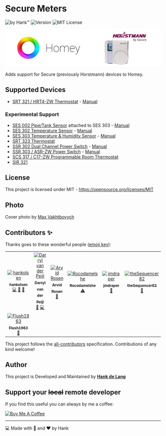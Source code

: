 # Secure Meters
![by Hank™](https://img.shields.io/badge/by-Hank%E2%84%A2-blue) ![Version](https://img.shields.io/github/v/release/hankolsen/com.securemeters.horstmann?style=flat-square) ![MIT License](https://img.shields.io/badge/license-MIT-blue)

![Github Banner](.github/img/banner.jpg)

Adds support for Secure (previously Horstmann) devices to Homey.

## Supported Devices
- [SRT 321 / HRT4-ZW Thermostat](https://products.z-wavealliance.org/products/1563) - [Manual](https://products.z-wavealliance.org/ProductManual/File?folder=&filename=MarketCertificationFiles/1563/SRT321%20User%20MAnual.pdf)

### Experimental Support
- [SES 002 Pipe/Tank Sensor](http://z-wavelab.com/index.php?route=product/product&product_id=532) attached to SES 303 - [Manual](http://z-wavelab.com/image/catalog/PDF/SES002%20SES003.pdf)
- [SES 302 Temperature Sensor](https://products.z-wavealliance.org/products/1240) - [Manual](https://products.z-wavealliance.org/ProductManual/File?folder=&filename=MarketCertificationFiles/1240/SES%20302%20and%20303%20TH%20Sensors%20User%20Installation%20Manual,%20(Secure%20Controls%20UK%20Ltd)%20BGX501-923-R02.pdf)
- [SES 303 Temperature & Humidity Sensor](https://products.z-wavealliance.org/products/1175) - [Manual](https://products.z-wavealliance.org/ProductManual/File?folder=&filename=MarketCertificationFiles/1240/SES%20302%20and%20303%20TH%20Sensors%20User%20Installation%20Manual,%20(Secure%20Controls%20UK%20Ltd)%20BGX501-923-R02.pdf)
- [SRT 323 Thermostat](https://products.z-wavealliance.org/products/1241)
- [SSR 302 Dual Channel Power Switch](https://products.z-wavealliance.org/products/1619) - [Manual](https://products.z-wavealliance.org/ProductManual/File?folder=&filename=MarketCertificationFiles/1619/SSR%20302%20User%20Manual.pdf)
- [SSR 303 / ASR-ZW Power Switch](https://products.z-wavealliance.org/products/1618) - [Manual](https://products.z-wavealliance.org/ProductManual/File?folder=&filename=MarketCertificationFiles/1618/SSR%20303%20User%20Manual.pdf)
- [SCS 317 / C17-ZW Programmable Room Thermostat](https://products.z-wavealliance.org/products/864)
- [SIR 321](https://products.z-wavealliance.org/products/1012/)


## License
This project is licensed under MIT - https://opensource.org/licenses/MIT

## Photo
Cover photo by [Max Vakhtbovych](https://www.pexels.com/photo/cozy-living-room-with-comfortable-sofa-and-minimalist-furniture-6283961/)

## Contributors ✨

Thanks goes to these wonderful people ([emoji key](https://allcontributors.org/docs/en/emoji-key)):

<!-- ALL-CONTRIBUTORS-LIST:START - Do not remove or modify this section -->
<!-- prettier-ignore-start -->
<!-- markdownlint-disable -->
<table>
  <tbody>
    <tr>
      <td align="center"><a href="https://github.com/hankolsen"><img src="https://avatars.githubusercontent.com/u/1008390?v=4?s=100" width="100px;" alt="hankolsen"/><br /><sub><b>hankolsen</b></sub></a><br /><a href="https://github.com/hankolsen/com.securemeters.horstmann/commits?author=hankolsen" title="Code">💻</a> <a href="#design-hankolsen" title="Design">🎨</a> <a href="#ideas-hankolsen" title="Ideas, Planning, & Feedback">🤔</a></td>
      <td align="center"><a href="https://www.splitbrain.com"><img src="https://avatars.githubusercontent.com/u/11892641?v=4?s=100" width="100px;" alt="Darryl van der Peijl"/><br /><sub><b>Darryl van der Peijl</b></sub></a><br /><a href="https://github.com/hankolsen/com.securemeters.horstmann/issues?q=author%3ADarrylvanderPeijl" title="Bug reports">🐛</a> <a href="https://github.com/hankolsen/com.securemeters.horstmann/commits?author=DarrylvanderPeijl" title="Code">💻</a></td>
      <td align="center"><a href="https://github.com/arvid-r"><img src="https://avatars.githubusercontent.com/u/2465432?v=4?s=100" width="100px;" alt="Arvid Rosen"/><br /><sub><b>Arvid Rosen</b></sub></a><br /><a href="https://github.com/hankolsen/com.securemeters.horstmann/issues?q=author%3Aarvid-r" title="Bug reports">🐛</a></td>
      <td align="center"><a href="https://github.com/Rocodamelshe"><img src="https://avatars.githubusercontent.com/u/19249884?v=4?s=100" width="100px;" alt="Rocodamelshe"/><br /><sub><b>Rocodamelshe</b></sub></a><br /><a href="https://github.com/hankolsen/com.securemeters.horstmann/commits?author=Rocodamelshe" title="Tests">⚠️</a></td>
      <td align="center"><a href="https://github.com/jmdraper"><img src="https://avatars.githubusercontent.com/u/20240325?v=4?s=100" width="100px;" alt="jmdraper"/><br /><sub><b>jmdraper</b></sub></a><br /><a href="#ideas-jmdraper" title="Ideas, Planning, & Feedback">🤔</a></td>
      <td align="center"><a href="https://github.com/theSequencer82"><img src="https://avatars.githubusercontent.com/u/34631732?v=4?s=100" width="100px;" alt="theSequencer82"/><br /><sub><b>theSequencer82</b></sub></a><br /><a href="#ideas-theSequencer82" title="Ideas, Planning, & Feedback">🤔</a></td>
      <td align="center"><a href="https://github.com/SPAeotec"><img src="https://avatars.githubusercontent.com/u/62385464?v=4?s=100" width="100px;" alt="SPAeotec"/><br /><sub><b>SPAeotec</b></sub></a><br /><a href="https://github.com/hankolsen/com.securemeters.horstmann/issues?q=author%3ASPAeotec" title="Bug reports">🐛</a></td>
    </tr>
    <tr>
      <td align="center"><a href="https://github.com/Flush1963"><img src="https://avatars.githubusercontent.com/u/117358003?v=4?s=100" width="100px;" alt="Flush1963"/><br /><sub><b>Flush1963</b></sub></a><br /><a href="#ideas-Flush1963" title="Ideas, Planning, & Feedback">🤔</a></td>
    </tr>
  </tbody>
</table>

<!-- markdownlint-restore -->
<!-- prettier-ignore-end -->

<!-- ALL-CONTRIBUTORS-LIST:END -->

This project follows the [all-contributors](https://github.com/all-contributors/all-contributors) specification. Contributions of any kind welcome!

## Author
This project is Developed and Maintained by **[Hank de Lang](https://github.com/hankolsen)**

## Support your ~~local~~ remote developer
If you find this useful you can always by me a coffee:

<a href="https://www.buymeacoffee.com/hankIV" target="_blank"><img src="https://cdn.buymeacoffee.com/buttons/v2/default-blue.png" alt="Buy Me A Coffee" style="height: 41px !important;width: 174px !important;" ></a>

---

:computer: Made with :metal: and :heart: by Hank 
